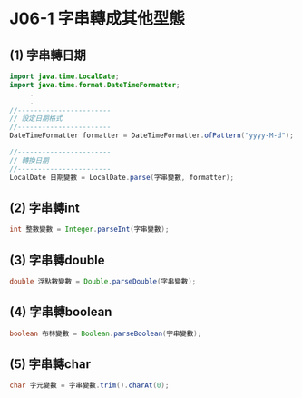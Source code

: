 # J06-1  字串轉成其他型態



## (1) 字串轉日期
```java
import java.time.LocalDate;
import java.time.format.DateTimeFormatter;
     .
     .
//-----------------------
// 設定日期格式
//-----------------------
DateTimeFormatter formatter = DateTimeFormatter.ofPattern("yyyy-M-d");     

//-----------------------
// 轉換日期
//-----------------------
LocalDate 日期變數 = LocalDate.parse(字串變數, formatter);
```


## (2) 字串轉int
```java
int 整數變數 = Integer.parseInt(字串變數);
```


## (3) 字串轉double
```java
double 浮點數變數 = Double.parseDouble(字串變數);
```


## (4) 字串轉boolean
```java
boolean 布林變數 = Boolean.parseBoolean(字串變數);
```


## (5) 字串轉char
```java
char 字元變數 = 字串變數.trim().charAt(0); 
```

